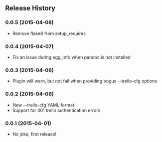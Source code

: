 ## Release History

### 0.0.5 (2015-04-08)

* Remove flake8 from setup_requires

### 0.0.4 (2015-04-07)

* Fix an issue during egg_info when pandoc is not installed

### 0.0.3 (2015-04-06)

* Plugin will warn, but not fail when providing bogus --trello-cfg options

### 0.0.2 (2015-04-06)

* New --trello-cfg YAML format
* Support for 401 trello authentication errors

### 0.0.1 (2015-04-01)

* No joke, first release!
